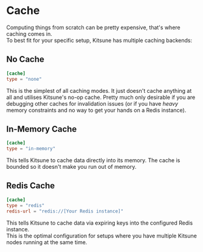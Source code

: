 # Cache

Computing things from scratch can be pretty expensive, that's where caching comes in.  
To best fit for your specific setup, Kitsune has multiple caching backends:

## No Cache

```toml
[cache]
type = "none"
```

This is the simplest of all caching modes. It just doesn't cache anything at all and utilises Kitsune's no-op cache. 
Pretty much only desirable if you are debugging other caches for invalidation issues (or if you have *heavy* memory constraints and no way to get your hands on a Redis instance).

## In-Memory Cache

```toml
[cache]
type = "in-memory"
```

This tells Kitsune to cache data directly into its memory. The cache is bounded so it doesn't make you run out of memory.

## Redis Cache

```toml
[cache]
type = "redis"
redis-url = "redis://[Your Redis instance]"
```

This tells Kitsune to cache data via expiring keys into the configured Redis instance.  
This is the optimal configuration for setups where you have multiple Kitsune nodes running at the same time.
